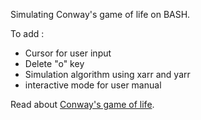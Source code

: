 Simulating Conway's game of life on BASH.

To add :
- Cursor for user input
- Delete "o" key 
- Simulation algorithm using xarr and yarr 
- interactive mode for user manual 

Read about [Conway's game of life](https://en.wikipedia.org/wiki/Conway%27s_Game_of_Life).
